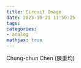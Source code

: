 ```yaml
---
title: Circuit Image
date: 2023-10-21 11:50:25
tags:
categories:
- analog
mathjax: true
---
```


Chung-chun Chen (陳重均)

